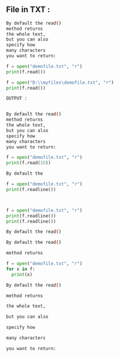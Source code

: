 ## File in TXT : 

```bash
By default the read() 
method returns 
the whole text,
but you can also 
specify how
many characters 
you want to return:
```

```python
f = open("demofile.txt", "r")
print(f.read())

f = open("D:\\myfiles\demofile.txt", "r")
print(f.read())

```

```bash
OUTPUT :  


By default the read() 
method returns        
the whole text,       
but you can also      
specify how
many characters       
you want to return:
```

```python
f = open("demofile.txt", "r")
print(f.read(15))
```

```bash
By default the 
```

```python
f = open("demofile.txt", "r")
print(f.readline())



f = open("demofile.txt", "r")
print(f.readline())
print(f.readline())
```
```bash
By default the read() 

By default the read() 

method returns   
```

```python
f = open("demofile.txt", "r")
for x in f:
  print(x)
```  

```bash
By default the read() 

method returns 

the whole text,

but you can also

specify how

many characters

you want to return:
``` 
